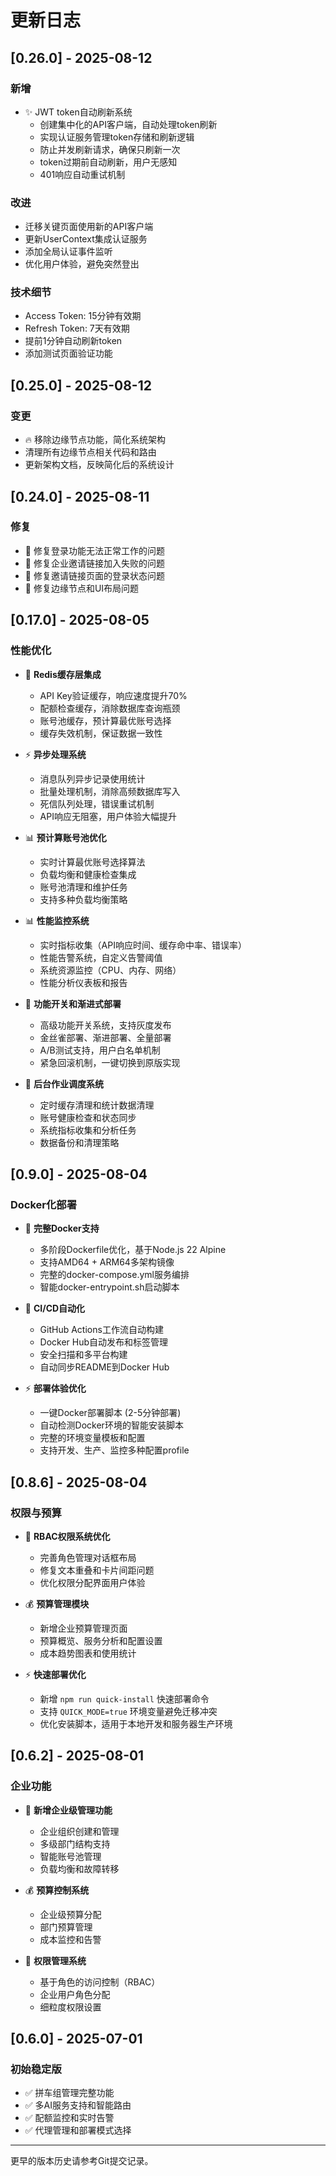# 更新日志

## [0.26.0] - 2025-08-12
### 新增
- ✨ JWT token自动刷新系统
  - 创建集中化的API客户端，自动处理token刷新
  - 实现认证服务管理token存储和刷新逻辑
  - 防止并发刷新请求，确保只刷新一次
  - token过期前自动刷新，用户无感知
  - 401响应自动重试机制

### 改进
- 迁移关键页面使用新的API客户端
- 更新UserContext集成认证服务
- 添加全局认证事件监听
- 优化用户体验，避免突然登出

### 技术细节
- Access Token: 15分钟有效期
- Refresh Token: 7天有效期
- 提前1分钟自动刷新token
- 添加测试页面验证功能

## [0.25.0] - 2025-08-12
### 变更
- 🔥 移除边缘节点功能，简化系统架构
- 清理所有边缘节点相关代码和路由
- 更新架构文档，反映简化后的系统设计

## [0.24.0] - 2025-08-11
### 修复
- 🐛 修复登录功能无法正常工作的问题
- 🐛 修复企业邀请链接加入失败的问题
- 🐛 修复邀请链接页面的登录状态问题
- 🐛 修复边缘节点和UI布局问题

## [0.17.0] - 2025-08-05
### 性能优化
- 🚀 **Redis缓存层集成**
  - API Key验证缓存，响应速度提升70%
  - 配额检查缓存，消除数据库查询瓶颈
  - 账号池缓存，预计算最优账号选择
  - 缓存失效机制，保证数据一致性

- ⚡ **异步处理系统**
  - 消息队列异步记录使用统计
  - 批量处理机制，消除高频数据库写入
  - 死信队列处理，错误重试机制
  - API响应无阻塞，用户体验大幅提升

- 📊 **预计算账号池优化**
  - 实时计算最优账号选择算法
  - 负载均衡和健康检查集成
  - 账号池清理和维护任务
  - 支持多种负载均衡策略

- 📊 **性能监控系统**
  - 实时指标收集（API响应时间、缓存命中率、错误率）
  - 性能告警系统，自定义告警阈值
  - 系统资源监控（CPU、内存、网络）
  - 性能分析仪表板和报告

- 🔄 **功能开关和渐进式部署**
  - 高级功能开关系统，支持灰度发布
  - 金丝雀部署、渐进部署、全量部署
  - A/B测试支持，用户白名单机制
  - 紧急回滚机制，一键切换到原版实现

- 🔧 **后台作业调度系统**
  - 定时缓存清理和统计数据清理
  - 账号健康检查和状态同步
  - 系统指标收集和分析任务
  - 数据备份和清理策略

## [0.9.0] - 2025-08-04
### Docker化部署
- 🐳 **完整Docker支持**
  - 多阶段Dockerfile优化，基于Node.js 22 Alpine
  - 支持AMD64 + ARM64多架构镜像
  - 完整的docker-compose.yml服务编排
  - 智能docker-entrypoint.sh启动脚本

- 🚀 **CI/CD自动化**
  - GitHub Actions工作流自动构建
  - Docker Hub自动发布和标签管理
  - 安全扫描和多平台构建
  - 自动同步README到Docker Hub

- ⚡ **部署体验优化**
  - 一键Docker部署脚本 (2-5分钟部署)
  - 自动检测Docker环境的智能安装脚本
  - 完整的环境变量模板和配置
  - 支持开发、生产、监控多种配置profile

## [0.8.6] - 2025-08-04
### 权限与预算
- 🏢 **RBAC权限系统优化**
  - 完善角色管理对话框布局
  - 修复文本重叠和卡片间距问题
  - 优化权限分配界面用户体验

- 💰 **预算管理模块**
  - 新增企业预算管理页面
  - 预算概览、服务分析和配置设置
  - 成本趋势图表和使用统计

- ⚡ **快速部署优化**
  - 新增 `npm run quick-install` 快速部署命令
  - 支持 `QUICK_MODE=true` 环境变量避免迁移冲突
  - 优化安装脚本，适用于本地开发和服务器生产环境

## [0.6.2] - 2025-08-01
### 企业功能
- 🏢 **新增企业级管理功能**
  - 企业组织创建和管理
  - 多级部门结构支持
  - 智能账号池管理
  - 负载均衡和故障转移

- 💰 **预算控制系统**
  - 企业级预算分配
  - 部门预算管理
  - 成本监控和告警

- 👥 **权限管理系统**
  - 基于角色的访问控制（RBAC）
  - 企业用户角色分配
  - 细粒度权限设置

## [0.6.0] - 2025-07-01
### 初始稳定版
- ✅ 拼车组管理完整功能
- ✅ 多AI服务支持和智能路由
- ✅ 配额监控和实时告警
- ✅ 代理管理和部署模式选择

---

更早的版本历史请参考Git提交记录。